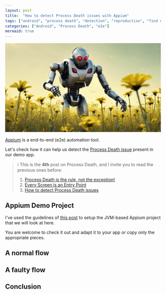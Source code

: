 ```yaml
---
layout: post
title:  "How to detect Process Death issues with Appium"
tags: ["android", "process death", "detection", "reproduction", "find out", "appium"]
categories: ["Android", "Process Death", "e2e"]
mermaid: true
---
```


![Detective board](/assets/img/robot-looking-for-bugs.png)

[Appium](http://appium.io/docs/en/latest/) is a end-to-end (e2e) automation tool.

Let's check how it can help us detect the [Process Death issue](https://galex.dev/posts/how-to-detect-process-death-issues/) present in our demo app. 

> ℹ️ This is the **4th** post on Process Death, and I invite you to read the previous ones before:
> 1. [Process Death is the rule, not the exception!](https://galex.dev/posts/process-death-is-the-rule-not-the-exception/)
> 2. [Every Screen is an Entry Point](https://galex.dev/posts/every-screen-is-an-entry-point/)
> 3. [How to detect Process Death issues](https://galex.dev/posts/how-to-detect-process-death-issues/)

## Appium Demo Project

I've used the guidelines of [this post](https://medium.com/@benjamin.laschkar/begin-your-android-automation-testing-using-appium-junit5-and-kotlin-in-5-minutes-on-windows-or-4e57cac6e7df) to setup the JVM-based Appium project that we will look at here.

You are welcome to check it out and adapt it to your app or copy only the appropriate pieces.

## A normal flow



## A faulty flow 

## Conclusion




